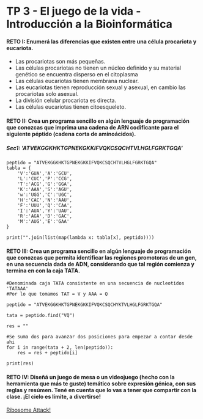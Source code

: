 # TP 3 - El juego de la vida - Introducción a la Bioinformática

#### RETO I: Enumerá las diferencias que existen entre una célula procariota y eucariota.

- Las procariotas son más pequeñas.
- Las células procariotas no tienen un núcleo definido y su material genético se encuentra disperso en el citoplasma
- Las células eucariotas tienen membrana nuclear.
- Las eucariotas tienen reproducción sexual y asexual, en cambio las procariotas solo asexual.
- La división celular procariota es directa.
- Las células eucariotas tienen citoesqueleto.

#### RETO II: Crea un programa sencillo en algún lenguaje de programación que conozcas que imprima una cadena de ARN codificante para el siguiente péptido (cadena corta de aminoácidos).

##### Sec1: 'ATVEKGGKHKTGPNEKGKKIFVQKCSQCHTVLHGLFGRKTGQA'

```
peptido = "ATVEKGGKHKTGPNEKGKKIFVQKCSQCHTVLHGLFGRKTGQA"
tabla = {
    'V':'GUA','A':'GCU',
    'L':'CUC','P':'CCG',
    'T':'ACG','G':'GGA',
    'K':'AAA','S':'AGU',
    'w':'UGG','C':'UGC',
    'H':'CAC','N':'AAU',
    'F':'UUU','Q':'CAA',
    'I':'AUA','Y':'UAU',
    'R':'AGA','D':'GAC',
    'M':'AUG','E':'GAA'
}

print("".join(list(map(lambda x: tabla[x], peptido))))
```

#### RETO III: Crea un programa sencillo en algún lenguaje de programación que conozcas que permita identificar las regiones promotoras de un gen, en una secuencia dada de ADN, considerando que tal región comienza y termina en con la caja TATA.

```
#Denominada caja TATA consistente en una secuencia de nucleotidos 'TATAAA'
#Por lo que tomamos TAT = V y AAA = Q

peptido = "ATVEKGGKHKTGPNEKGKKIFVQKCSQCHYKTVLHGLFGRKTGQA"

tata = peptido.find("VQ")

res = ""

#Se suma dos para avanzar dos posiciones para empezar a contar desde ahi
for i in range(tata + 2, len(peptido)):
    res = res + peptido[i]

print(res)
```

#### RETO IV: Diseñá un juego de mesa o un videojuego (hecho con la herramienta que más te guste) temático sobre expresión génica, con sus reglas y resúmen. Tené en cuenta que lo vas a tener que compartir con la clase. ¡El cielo es límite, a divertirse!

[Ribosome Attack!](https://github.com/gasvel/ribosome-attack)
